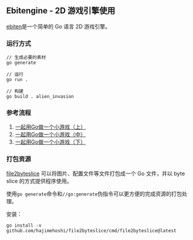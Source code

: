 Ebitengine - 2D 游戏引擎使用
--------------------------

[ebiten](https://github.com/hajimehoshi/ebiten)是一个简单的 Go 语言 2D 游戏引擎。

### 运行方式

```shell
// 生成必要的素材
go generate

// 运行
go run .

// 构建
go build . alien_invasion
```

### 参考流程

1. [一起用Go做一个小游戏（上）](https://mp.weixin.qq.com/s/5HfZ2TrnUl2pfBft5-CAJg)
2. [一起用Go做一个小游戏（中）](https://mp.weixin.qq.com/s/UXpekTlUcK6nxKOYGZfP2A)
3. [一起用Go做一个小游戏（下）](https://mp.weixin.qq.com/s/Hw2GFSTY9Sgv2SPgYypreQ)

### 打包资源

[file2byteslice](github.com/hajimehoshi/file2byteslice) 可以将图片、配置文件等文件打包成一个 Go 文件，并以 byte slice 的方式提供程序使用。

使用`go generate`命令和`//go:generate`伪指令可以更方便的完成资源的打包处理。

安装：

```shell
go install -v github.com/hajimehoshi/file2byteslice/cmd/file2byteslice@latest
```